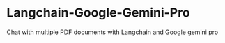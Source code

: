 # Langchain-Google-Gemini-Pro
Chat with multiple PDF documents with Langchain and Google gemini pro
